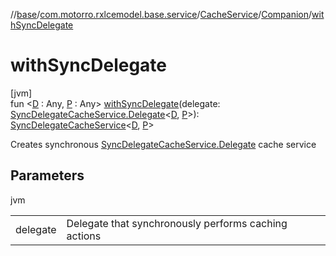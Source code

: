 //[base](../../../../index.md)/[com.motorro.rxlcemodel.base.service](../../index.md)/[CacheService](../index.md)/[Companion](index.md)/[withSyncDelegate](with-sync-delegate.md)

# withSyncDelegate

[jvm]\
fun &lt;[D](with-sync-delegate.md) : Any, [P](with-sync-delegate.md) : Any&gt; [withSyncDelegate](with-sync-delegate.md)(delegate: [SyncDelegateCacheService.Delegate](../../-sync-delegate-cache-service/-delegate/index.md)&lt;[D](with-sync-delegate.md), [P](with-sync-delegate.md)&gt;): [SyncDelegateCacheService](../../-sync-delegate-cache-service/index.md)&lt;[D](with-sync-delegate.md), [P](with-sync-delegate.md)&gt;

Creates synchronous [SyncDelegateCacheService.Delegate](../../-sync-delegate-cache-service/-delegate/index.md) cache service

## Parameters

jvm

| | |
|---|---|
| delegate | Delegate that synchronously performs caching actions |
